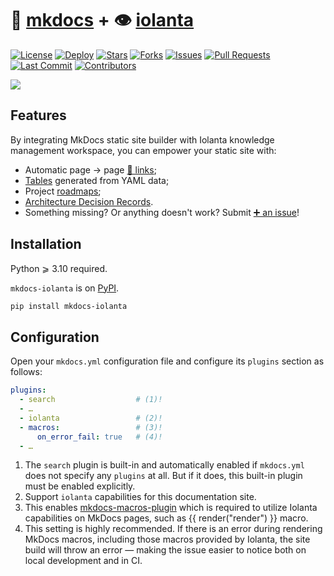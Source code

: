 # 📖 [mkdocs](https://mkdocs.org) + 👁️ [iolanta](https://iolanta.tech)

[![License](https://img.shields.io/github/license/iolanta-tech/mkdocs-iolanta)](https://github.com/iolanta-tech/mkdocs-iolanta/blob/main/LICENSE)
[![Deploy](https://github.com/iolanta-tech/mkdocs-iolanta/actions/workflows/deploy.yml/badge.svg)](https://github.com/iolanta-tech/mkdocs-iolanta/actions)
[![Stars](https://img.shields.io/github/stars/iolanta-tech/mkdocs-iolanta)](https://github.com/iolanta-tech/mkdocs-iolanta/stargazers)
[![Forks](https://img.shields.io/github/forks/iolanta-tech/mkdocs-iolanta)](https://github.com/iolanta-tech/mkdocs-iolanta/network/members)
[![Issues](https://img.shields.io/github/issues/iolanta-tech/mkdocs-iolanta)](https://github.com/iolanta-tech/mkdocs-iolanta/issues)
[![Pull Requests](https://img.shields.io/github/issues-pr/iolanta-tech/mkdocs-iolanta)](https://github.com/iolanta-tech/mkdocs-iolanta/pulls)
[![Last Commit](https://img.shields.io/github/last-commit/iolanta-tech/mkdocs-iolanta)](https://github.com/iolanta-tech/mkdocs-iolanta/commits/main)
[![Contributors](https://img.shields.io/github/contributors/iolanta-tech/mkdocs-iolanta)](https://github.com/iolanta-tech/mkdocs-iolanta/graphs/contributors)


![](docs/assets/cover.png)

## Features

By integrating MkDocs static site builder with Iolanta knowledge management workspace, you can empower your static site with:

* Automatic page → page [🔗 links](https://mkdocs.iolanta.tech/link/);
* [Tables](https://tables.iolanta.tech) generated from YAML data;
* Project [roadmaps](https://roadmap.iolanta.tech);
* [Architecture Decision Records](https://adr.iolanta.tech).
* Something missing? Or anything doesn't work? Submit [➕ an issue](https://github.com/iolanta-tech/mkdocs-iolanta/issues)!

## Installation

Python ⩾ 3.10 required.

`mkdocs-iolanta` is on [PyPI](https://pypi.org/project/mkdocs-iolanta).

```bash
pip install mkdocs-iolanta
```

## Configuration

Open your `mkdocs.yml` configuration file and configure its `plugins` section as follows:

```yaml
plugins:
  - search                  # (1)!
  - …
  - iolanta                 # (2)!
  - macros:                 # (3)!
      on_error_fail: true   # (4)!
  - …
```

1. The `search` plugin is built-in and automatically enabled if `mkdocs.yml` does not specify any `plugins` at all. But if it does, this built-in plugin must be enabled explicitly.
2. Support `iolanta` capabilities for this documentation site.
3. This enables [mkdocs-macros-plugin](https://mkdocs-macros-plugin.readthedocs.io) which is required to utilize Iolanta capabilities on MkDocs pages, such as {{ render("render") }} macro.
4. This setting is highly recommended. If there is an error during rendering MkDocs macros, including those macros provided by Iolanta, the site build will throw an error — making the issue easier to notice both on local development and in CI.
